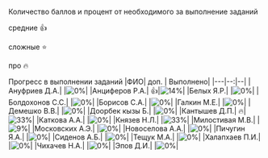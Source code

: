 Количество баллов и процент от необходимого за выполнение заданий

средние :+1:

сложные :star:

про :fire: 

Прогресс в выполнении заданий 
|ФИО| доп. | Выполнено|
|---|--:|--|
|Ануфриев Д.А.|  |![0%](https://progress-bar.xyz/0/?title=0)|
|Анциферов Р.А.|  :+1:|![14%](https://progress-bar.xyz/14/?title=3)|
|Белых Я.Р.|  |![0%](https://progress-bar.xyz/0/?title=-3&color=ff0000)|
|Болдохонов С.С.|  |![0%](https://progress-bar.xyz/0/?title=-3&color=ff0000)|
|Борисов С.А.|  |![0%](https://progress-bar.xyz/0/?title=-3&color=ff0000)|
|Галкин М.Е.|  |![0%](https://progress-bar.xyz/0/?title=-3&color=ff0000)|
|Демешко В.В.|  |![0%](https://progress-bar.xyz/0/?title=-3&color=ff0000)|
|Доорбек кызы Б.|  |![0%](https://progress-bar.xyz/0/?title=0)|
|Кантышев Д.П.|  :fire:|![33%](https://progress-bar.xyz/33/?title=7)|
|Каткова А.А.|  |![0%](https://progress-bar.xyz/0/?title=0)|
|Князев Н.Л.|  |![33%](https://progress-bar.xyz/33/?title=7)|
|Милостивая М.В.|  |![9%](https://progress-bar.xyz/9/?title=2)|
|Московских А.Э.|  |![0%](https://progress-bar.xyz/0/?title=0)|
|Новоселова А.А.|  |![0%](https://progress-bar.xyz/0/?title=0)|
|Пичугин Я.А.|  |![0%](https://progress-bar.xyz/0/?title=0)|
|Сиденов А.Б.|  |![0%](https://progress-bar.xyz/0/?title=-2&color=ff0000)|
|Тещук М.А.|  |![0%](https://progress-bar.xyz/0/?title=0)|
|Халапхаев П.И.|  |![0%](https://progress-bar.xyz/0/?title=0)|
|Чихачев Н.А.|  |![0%](https://progress-bar.xyz/0/?title=0)|
|Эпов Д.И.|  |![0%](https://progress-bar.xyz/0/?title=0)|



















